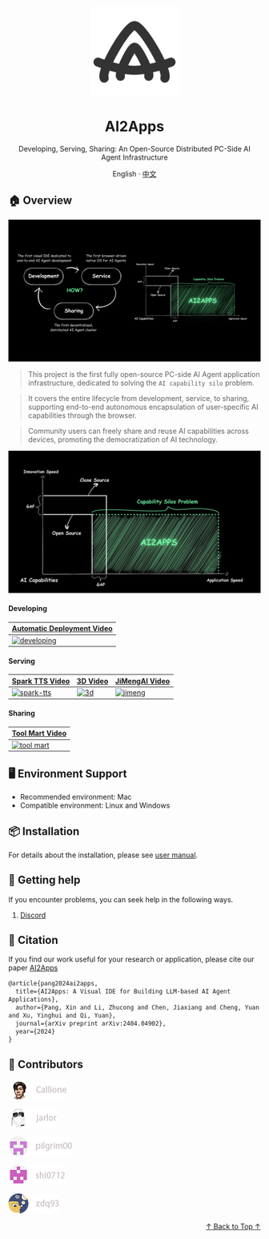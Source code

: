 <div align="center"><a name="readme-top"></a>

<img height="180" src="assets/aalogo.svg">

<h1>AI2Apps</h1>

<div>Developing, Serving, Sharing: An Open-Source Distributed PC-Side AI Agent Infrastructure</div>

English · [中文](./README_ZH.md)

</div>

## 🏠 Overview

<div align="center">
  <img src="assets/overview1.jpg">
</div>

> This project is the first fully open-source PC-side AI Agent application infrastructure, dedicated to solving the `AI capability silo` problem. 

> It covers the entire lifecycle from development, service, to sharing, supporting end-to-end autonomous encapsulation of user-specific AI capabilities through the browser.

> Community users can freely share and reuse AI capabilities across devices, promoting the democratization of AI technology.

<div align="center">
  <img src="assets/overview2-zh.jpg">
</div>

#### Developing

<div align="center">

| [Automatic Deployment Video](https://youtu.be/seRTYtwgLrk) | 
|---|
|[![developing](https://img.youtube.com/vi/seRTYtwgLrk/0.jpg)](https://youtu.be/seRTYtwgLrk)|

</div>

#### Serving

| [Spark TTS Video](https://youtu.be/b3Ym69arLGw) | [3D Video](https://youtu.be/DhERLlXPK6I) | [JiMengAI Video](https://youtu.be/p4cl-FNlW8I) |
|---|---|---|
| [![spark-tts](https://img.youtube.com/vi/b3Ym69arLGw/0.jpg)](https://youtu.be/b3Ym69arLGw) | [![3d](https://img.youtube.com/vi/DhERLlXPK6I/0.jpg)](https://youtu.be/DhERLlXPK6I) | [![jimeng](https://img.youtube.com/vi/p4cl-FNlW8I/0.jpg)](https://youtu.be/p4cl-FNlW8I) |

#### Sharing

<div align="center">

| [Tool Mart Video](https://youtu.be/x-q4Jc4Zukc) | 
|---|
|[![tool mart](https://img.youtube.com/vi/x-q4Jc4Zukc/0.jpg)](https://youtu.be/x-q4Jc4Zukc)|

</div>

## 🖥 Environment Support

- Recommended environment: Mac
- Compatible environment: Linux and Windows

## 📦 Installation

For details about the installation, please see [user manual](https://github.com/continue-ai-company/AI2Apps-user-manual/blob/main/README.md).

## 💟 Getting help

If you encounter problems, you can seek help in the following ways.

1. [Discord](https://discord.gg/qgqeaWk62e)

## 📝 Citation

If you find our work useful for your research or application, please cite our paper [AI2Apps](https://arxiv.org/abs/2404.04902)
```
@article{pang2024ai2apps,
  title={AI2Apps: A Visual IDE for Building LLM-based AI Agent Applications},
  author={Pang, Xin and Li, Zhucong and Chen, Jiaxiang and Cheng, Yuan and Xu, Yinghui and Qi, Yuan},
  journal={arXiv preprint arXiv:2404.04902},
  year={2024}
}
```

## 🤝 Contributors

<a href="https://github.com/Callione" target="_blank">
  <img src="assets/ganlei.png">
</a>
<p></p>

<a href="https://github.com/jarlor" target="_blank">
  <img src="assets/jarlor.png">
</a>
<p></p>

<a href="https://github.com/pilgrim00" target="_blank">
  <img src="assets/pilgrim00.png">
</a>
<p></p>

<a href="https://github.com/shi0712" target="_blank">
  <img src="assets/shi0712.png">
</a>
<p></p>

<a href="https://github.com/zdq93" target="_blank">
  <img src="assets/zdq93.png">
</a>
<p></p>

<p align="right" >
  <a href="#readme-top">
    ↑ Back to Top ↑
  </a>
</p>